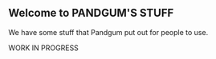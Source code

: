## Welcome to PANDGUM'S STUFF

We have some stuff that Pandgum put out for people to use.

WORK IN PROGRESS

